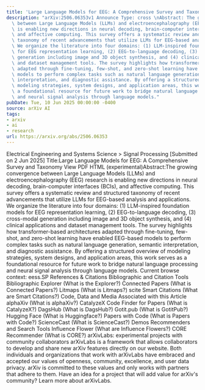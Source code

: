 ```yaml
---
title: 'Large Language Models for EEG: A Comprehensive Survey and Taxonomy'
description: "arXiv:2506.06353v1 Announce Type: cross \nAbstract: The growing convergence\
  \ between Large Language Models (LLMs) and electroencephalography (EEG) research\
  \ is enabling new directions in neural decoding, brain-computer interfaces (BCIs),\
  \ and affective computing. This survey offers a systematic review and structured\
  \ taxonomy of recent advancements that utilize LLMs for EEG-based analysis and applications.\
  \ We organize the literature into four domains: (1) LLM-inspired foundation models\
  \ for EEG representation learning, (2) EEG-to-language decoding, (3) cross-modal\
  \ generation including image and 3D object synthesis, and (4) clinical applications\
  \ and dataset management tools. The survey highlights how transformer-based architectures\
  \ adapted through fine-tuning, few-shot, and zero-shot learning have enabled EEG-based\
  \ models to perform complex tasks such as natural language generation, semantic\
  \ interpretation, and diagnostic assistance. By offering a structured overview of\
  \ modeling strategies, system designs, and application areas, this work serves as\
  \ a foundational resource for future work to bridge natural language processing\
  \ and neural signal analysis through language models."
pubDate: Tue, 10 Jun 2025 00:00:00 -0400
source: arXiv AI
tags:
- arxiv
- ai
- research
url: https://arxiv.org/abs/2506.06353
---
```


Electrical Engineering and Systems Science > Signal Processing
[Submitted on 2 Jun 2025]
Title:Large Language Models for EEG: A Comprehensive Survey and Taxonomy
View PDF HTML (experimental)Abstract:The growing convergence between Large Language Models (LLMs) and electroencephalography (EEG) research is enabling new directions in neural decoding, brain-computer interfaces (BCIs), and affective computing. This survey offers a systematic review and structured taxonomy of recent advancements that utilize LLMs for EEG-based analysis and applications. We organize the literature into four domains: (1) LLM-inspired foundation models for EEG representation learning, (2) EEG-to-language decoding, (3) cross-modal generation including image and 3D object synthesis, and (4) clinical applications and dataset management tools. The survey highlights how transformer-based architectures adapted through fine-tuning, few-shot, and zero-shot learning have enabled EEG-based models to perform complex tasks such as natural language generation, semantic interpretation, and diagnostic assistance. By offering a structured overview of modeling strategies, system designs, and application areas, this work serves as a foundational resource for future work to bridge natural language processing and neural signal analysis through language models.
Current browse context:
eess.SP
References & Citations
Bibliographic and Citation Tools
Bibliographic Explorer (What is the Explorer?)
Connected Papers (What is Connected Papers?)
Litmaps (What is Litmaps?)
scite Smart Citations (What are Smart Citations?)
Code, Data and Media Associated with this Article
alphaXiv (What is alphaXiv?)
CatalyzeX Code Finder for Papers (What is CatalyzeX?)
DagsHub (What is DagsHub?)
Gotit.pub (What is GotitPub?)
Hugging Face (What is Huggingface?)
Papers with Code (What is Papers with Code?)
ScienceCast (What is ScienceCast?)
Demos
Recommenders and Search Tools
Influence Flower (What are Influence Flowers?)
CORE Recommender (What is CORE?)
arXivLabs: experimental projects with community collaborators
arXivLabs is a framework that allows collaborators to develop and share new arXiv features directly on our website.
Both individuals and organizations that work with arXivLabs have embraced and accepted our values of openness, community, excellence, and user data privacy. arXiv is committed to these values and only works with partners that adhere to them.
Have an idea for a project that will add value for arXiv's community? Learn more about arXivLabs.